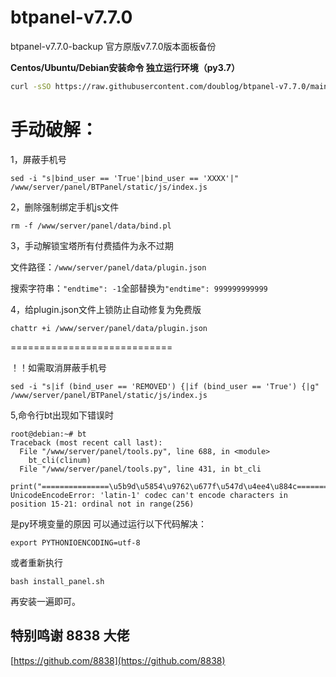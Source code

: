 # btpanel-v7.7.0
btpanel-v7.7.0-backup  官方原版v7.7.0版本面板备份

**Centos/Ubuntu/Debian安装命令 独立运行环境（py3.7）**

```Bash
curl -sSO https://raw.githubusercontent.com/doublog/btpanel-v7.7.0/main/install/install_panel.sh && bash install_panel.sh
```

# 手动破解：

1，屏蔽手机号

```
sed -i "s|bind_user == 'True'|bind_user == 'XXXX'|" /www/server/panel/BTPanel/static/js/index.js
```

2，删除强制绑定手机js文件

```
rm -f /www/server/panel/data/bind.pl
```

3，手动解锁宝塔所有付费插件为永不过期

文件路径：`/www/server/panel/data/plugin.json`

搜索字符串：`"endtime": -1`全部替换为`"endtime": 999999999999`

4，给plugin.json文件上锁防止自动修复为免费版

```
chattr +i /www/server/panel/data/plugin.json
```

============================

！！如需取消屏蔽手机号
```
sed -i "s|if (bind_user == 'REMOVED') {|if (bind_user == 'True') {|g" /www/server/panel/BTPanel/static/js/index.js
```

5,命令行bt出现如下错误时
```
root@debian:~# bt
Traceback (most recent call last):
  File "/www/server/panel/tools.py", line 688, in <module>
    bt_cli(clinum)
  File "/www/server/panel/tools.py", line 431, in bt_cli
    print("===============\u5b9d\u5854\u9762\u677f\u547d\u4ee4\u884c==================")
UnicodeEncodeError: 'latin-1' codec can't encode characters in position 15-21: ordinal not in range(256)
```
是py环境变量的原因
可以通过运行以下代码解决：

```
export PYTHONIOENCODING=utf-8
```

或者重新执行
```
bash install_panel.sh
```
再安装一遍即可。


特别鸣谢 8838 大佬
-
[https://github.com/8838](https://github.com/8838)

